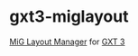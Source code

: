 gxt3-miglayout
==============

[MiG Layout Manager](http://www.miglayout.com/) for [GXT 3](http://www.sencha.com/products/gxt)
